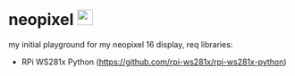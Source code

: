 # neopixel <img src="https://i.imgur.com/xwdrrpc.png" alt="neopixel" height="28" width="28"> 



my initial playground for my neopixel 16 display, req libraries: 
+ RPi WS281x Python (https://github.com/rpi-ws281x/rpi-ws281x-python)
